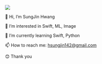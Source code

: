 <a href="https://github.com/devxb/gitanimals">
  <img src="https://render.gitanimals.org/farms/Hsungjin"/>
</a>

👋 Hi, I’m SungJin Hwang

👀 I’m interested in Swift, ML, Image

🌱 I’m currently learning Swift, Python

📫 How to reach me: hsungjin142@gmail.com

😊 Thank you
